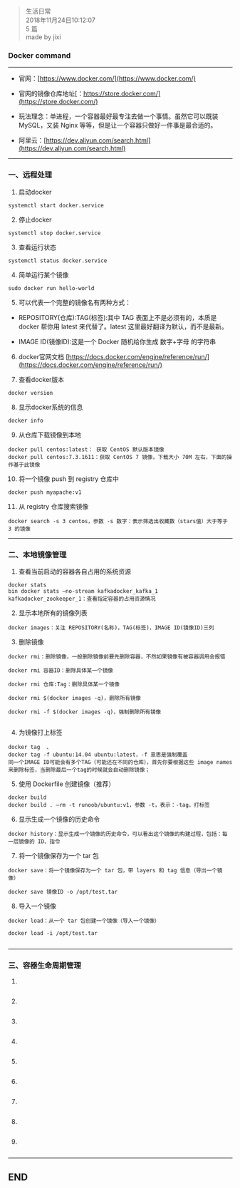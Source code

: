 > 生活日常  
> 2018年11月24日10:12:07         
> 5 篇  
>made by jixi  

### Docker command


----------

+ 官网：[https://www.docker.com/](https://www.docker.com/)  

+ 官网的镜像仓库地址[：https://store.docker.com/](https://store.docker.com/)  

+ 玩法理念：单进程，一个容器最好最专注去做一个事情。虽然它可以既装 MySQL，又装 Nginx 等等，但是让一个容器只做好一件事是最合适的。  

+ 阿里云：[https://dev.aliyun.com/search.html](https://dev.aliyun.com/search.html)



----------
### 一、远程处理

1. 启动docker  

``` thrift
systemctl start docker.service
```
2. 停止docker  

```systemctl stop docker.service```

3. 查看运行状态  

```
systemctl status docker.service
```

4. 简单运行某个镜像  

```
sudo docker run hello-world
```
5. 可以代表一个完整的镜像名有两种方式：  
+ REPOSITORY(仓库):TAG(标签):其中 TAG 表面上不是必须有的，本质是 docker 帮你用 latest 来代替了。latest 这里最好翻译为默认，而不是最新。  
* IMAGE ID(镜像ID):这是一个 Docker 随机给你生成 数字+字母 的字符串  

6. docker官网文档  [https://docs.docker.com/engine/reference/run/](https://docs.docker.com/engine/reference/run/)  

7. 查看docker版本  
```
docker version
```
8. 显示docker系统的信息  
```
docker info
```
9. 从仓库下载镜像到本地  
```
docker pull centos:latest： 获取 CentOS 默认版本镜像  
docker pull centos:7.3.1611：获取 CentOS 7 镜像，下载大小 70M 左右，下面的操作基于此镜像  
```
10. 将一个镜像 push 到 registry 仓库中  
```
docker push myapache:v1
```
11. 从 registry 仓库搜索镜像  
```
docker search -s 3 centos，参数 -s 数字：表示筛选出收藏数（stars值）大于等于 3 的镜像
```


----------
### 二、本地镜像管理

1. 查看当前启动的容器各自占用的系统资源  
```
docker stats  
bin docker stats –no-stream kafkadocker_kafka_1 kafkadocker_zookeeper_1：查看指定容器的占用资源情况
```
2. 显示本地所有的镜像列表  
```
docker images：关注 REPOSITORY(名称)，TAG(标签)，IMAGE ID(镜像ID)三列
```
3. 删除镜像  
```
docker rmi：删除镜像，一般删除镜像前要先删除容器，不然如果镜像有被容器调用会报错

docker rmi 容器ID：删除具体某一个镜像  

docker rmi 仓库:Tag：删除具体某一个镜像  

docker rmi $(docker images -q)，删除所有镜像  

docker rmi -f $(docker images -q)，强制删除所有镜像  


```
4. 为镜像打上标签  
```
docker tag  、
docker tag -f ubuntu:14.04 ubuntu:latest，-f 意思是强制覆盖  
同一个IMAGE ID可能会有多个TAG（可能还在不同的仓库），首先你要根据这些 image names 来删除标签，当删除最后一个tag的时候就会自动删除镜像；  
```
5. 使用 Dockerfile 创建镜像（推荐）  
```
docker build  
docker build . –rm -t runoob/ubuntu:v1，参数 -t，表示：-tag，打标签  
```
6. 显示生成一个镜像的历史命令  
```
docker history：显示生成一个镜像的历史命令，可以看出这个镜像的构建过程，包括：每一层镜像的 ID、指令  
```
7. 将一个镜像保存为一个 tar 包  
```
docker save：将一个镜像保存为一个 tar 包，带 layers 和 tag 信息（导出一个镜像）  

docker save 镜像ID -o /opt/test.tar  
```
8. 导入一个镜像  
```
docker load：从一个 tar 包创建一个镜像（导入一个镜像）  

docker load -i /opt/test.tar  


```


----------
### 三、容器生命周期管理  

1.   
```

```
2.   
```

```
3.   
```

```
4.   
```

```
5.   
```

```
6.   
```

```
7.   
```

```
8.   
```

```
9.   
```

```


----------

## END

